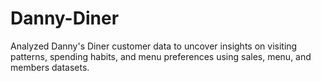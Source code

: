 # Danny-Diner
Analyzed Danny's Diner customer data to uncover insights on visiting patterns, spending habits, and menu preferences using sales, menu, and members datasets.

